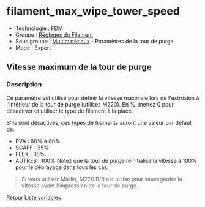 # filament_max_wipe_tower_speed

* Technologie : FDM
* Groupe : [Réglages du Filament](../filament_settings/filament_settings.md)
* Sous groupe : [Multimatériaux](../filament_settings/filament_settings.md#multimatériaux) - Paramètres de la tour de purge
* Mode : Expert

## Vitesse maximum de la tour de purge

### Description

Ce paramètre est utilisé pour définir la vitesse maximale lors de l'extrusion à l'intérieur de la tour de purge  (utilisez M220). En %, mettez 0 pour désactiver et utiliser le type de filament à la place.

S'ils sont désactivés, ces types de filaments auront une valeur par défaut de:
 - PVA    : 80% à 60%
 - SCAFF  : 35%
 - FLEX   : 35%
 - AUTRES : 100%
Notez que la tour de purge réinitialise la vitesse à 100% pour le débrayage dans tous les cas.

> Si vous utilisez Marlin, M220 B/R est utilisé pour sauvegarder la vitesse avant l'impression de la  tour de purge.

[Retour Liste variables](variable_list.md)